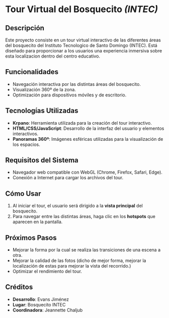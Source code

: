 # Tour Virtual del Bosquecito _(INTEC)_

## Descripción

Este proyecto consiste en un tour virtual interactivo de las diferentes áreas del bosquecito del Instituto Tecnologico de Santo Domingo (INTEC). Está diseñado para proporcionar a los usuarios una experiencia inmersiva sobre esta localizacion dentro del centro educativo.

## Funcionalidades

- Navegación interactiva por las distintas áreas del bosquecito.
- Visualización 360º de la zona.
- Optimización para dispositivos móviles y de escritorio.

## Tecnologías Utilizadas

- **Krpano**: Herramienta utilizada para la creación del tour interactivo.
- **HTML/CSS/JavaScript**: Desarrollo de la interfaz del usuario y elementos interactivos.
- **Panoramas 360º**: Imágenes esféricas utilizadas para la visualización de los espacios.

## Requisitos del Sistema

- Navegador web compatible con WebGL (Chrome, Firefox, Safari, Edge).
- Conexión a Internet para cargar los archivos del tour.

## Cómo Usar

1. Al iniciar el tour, el usuario será dirigido a la **vista principal** del bosquecito.
2. Para navegar entre las distintas áreas, haga clic en los **hotspots** que aparecen en la pantalla.

## Próximos Pasos
- Mejorar la forma por la cual se realiza las transiciones de una escena a otra.
- Mejorar la calidad de las fotos (dicho de mejor forma, mejorar la localización de estas para mejorar la vista del recorrido.)
- Optimizar el rendimiento del tour.

## Créditos

- **Desarrollo**: Evans Jiménez
- **Lugar**: Bosquecito INTEC
- **Coordinadora**: Jeannette Chaljub

